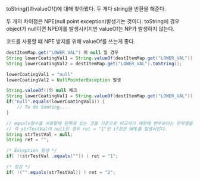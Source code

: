 toString()과valueOf()에 대해 찾아봤다.
두 개다 string을 반환을 해준다.

두 개의 차이점은 NPE(null point exception)발생기는 것이다.
toString에 경우 object가 null이면 NPE이를 발생시키지만
valueOf는 NP가 발생하지 않는다.

코드를 사용할 떄 NPE 방지를 위해 valueOf를 쓰는게 좋다.

```java
destItemMap.get("LOWER_VAL") 이 null 일 경우
String lowerCoatingVal1 = String.valueOf(destItemMap.get("LOWER_VAL"));
String lowerCoatingVal2 = destItemMap.get("LOWER_VAL").toString();

lowerCoatingVal1 = "null"
lowerCoatingVal2 = NullPointerException 발생

String.valueOf()의 null 체크
String lowerCoatingVal1 = String.valueOf(destItemMap.get("LOWER_VAL"));
if("null".equals(lowerCoatingVal1)) {
    // To do Somting....
}

// equals함수를 사용할때 왼쪽에 있는 것을 기준으로 비교하기 때문에 변수보다는 문자열을 왼쪽에 두는 것을 추천한다.
// 즉 strTestVal이 null인 경우 ret = "1"인 if문은 NPE를 발생시킨다.
String strTestVal = null;
String ret = "";

/* Exception 발생 */
if( !(strTestVal .equals("")) ) ret = "1";

/* 정상 */
if( !("".equals(strTestVal)) ) ret = "2";
```
